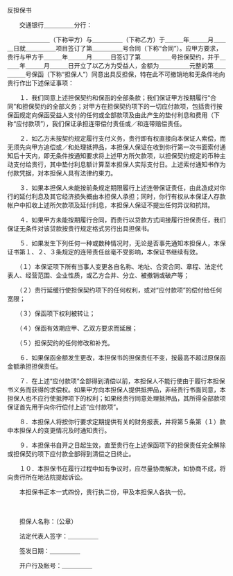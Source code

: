 



反担保书



 

　　交通银行＿＿＿＿＿分行：

　　＿＿＿＿＿（下称甲方）与＿＿＿＿＿（下称乙方）于＿＿＿年＿＿＿月＿＿＿日就＿＿＿＿＿项目签订了第＿＿＿＿＿号合同（下称“合同”）。应甲方要求，贵行与甲方于＿＿＿年＿＿＿月＿＿＿日签订了第＿＿＿＿＿号担保契约，并于＿＿＿年＿＿＿月＿＿＿日开立了以乙方为受益人，金额为＿＿＿＿＿元整的第＿＿＿＿＿号保函（下称“担保人”）同意出具反担保，特在此不可撤销地和无条件地向贵行作出下述保证事项：

　　１．我们同意上述担保契约和保函的全部条款；我们保证甲方按期履行“合同”和担保契约的全部义务；对甲方在担保契约项下的一切应付款项，包括贵行按保函规定向保函受益人支付的任何或全部款项及由此产生的垫付利息和费用（下称“应付款项”），我们保证承担连带偿付责任或／和连带赔偿责任。

　　２．如乙方未按契约规定履行支付义务，贵行即有权直接向本保证人索偿，而无须先向甲方追偿或／和处理抵押品，本担保人保证在收到你行第一次书面索付通知后十天内，即无条件按通知要求将上述甲方所欠款项，以担保契约规定的币种主动支付给贵行，其中垫付利息额计算至本担保人实际支付日。上述索付通知书作为付款凭据，对本担保人具有法律约束力。

　　３．如果本担保人未能按前条规定期限履行上述连带保证责任，由此造成对你行的延付利息及其它经济损失概由本担保人承担；同时，你行有权从本保证人存款帐户中扣收上述所欠款项及延付利息，本担保人保证不提出任何异议和抗辩。

　　４．如果甲方未能按期履行合同，而贵行以贷款方式间接履行担保责任，我们保证无条件对该贷款按贵行规定格式另行出具担保书。

　　５．如果发生下列任何一种或数种情况时，无论是否事先通知本担保人，本保证书第１、２、３条规定的连带责任丝毫不受影响，本保证书继续有效。

　　（１）本保证项下所有当事人变更各自名称、地址、合资合同、章程、法定代表人、经营范围、企业性质，或乙方合并、分立、被撤销或破产等；

　　（２）贵行延缓行使担保契约项下的任何权利，或对“应付款项”的偿付给任何宽限；

　　（３）保函项下权利被转让；

　　（４）保函有效期应甲、乙双方要求而延展；

　　（５）担保契约的任何修改和补充。

　　６．如果保函金额发生更改，本担保书的担保责任不变，按最高不超过原保函金额承担担保责任。

　　７．在上述“应付款项”全部得到清偿以前，本担保人不能行使由于履行本担保书义务而获得的求偿权。如果甲方向本担保人提供抵押品，非经贵行书面同意，本担保人也不应行使抵押项下的权利；如果经贵行同意处理抵押品，其所得全部款项保证首先用于向你行偿付上述“应付款项”。

　　８．本担保人将按你行要求定期提供有关的财务报表，并将第５条第（１）款中本担保人的变更情况及时通知贵行。

　　９．本担保书自开之日起生效，直至贵行在上述保函项下的担保责任完全解除或担保契约项下应付款全部得到清偿之日终止。

　　１０．本担保书在履行过程中如有争议时，应尽量协商解决，如协商不成，将向贵行所在地法院提起诉讼。

　　本担保书正本一式四份，贵行执二份，甲及本担保人各执一份。　　

　　

　　担保人名称：（公章）

　　法定代表人签字：＿＿＿＿＿

　　签发日期：＿＿＿＿＿

　　开户行及帐号：＿＿＿＿＿